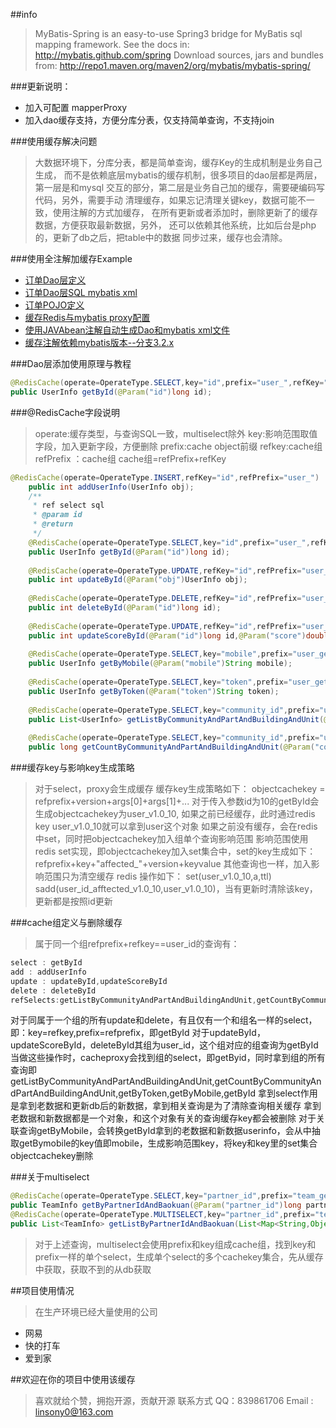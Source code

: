 ##info
>MyBatis-Spring is an easy-to-use Spring3 bridge for MyBatis sql mapping framework.
See the docs in: http://mybatis.github.com/spring
Download sources, jars and bundles from: http://repo1.maven.org/maven2/org/mybatis/mybatis-spring/

###更新说明：
* 加入可配置 mapperProxy
* 加入dao缓存支持，方便分库分表，仅支持简单查询，不支持join

###使用缓存解决问题
>大数据环境下，分库分表，都是简单查询，缓存Key的生成机制是业务自己生成，
而不是依赖底层mybatis的缓存机制，很多项目的dao层都是两层，第一层是和mysql
交互的部分，第二层是业务自己加的缓存，需要硬编码写代码，另外，需要手动
清理缓存，如果忘记清理关键key，数据可能不一致，使用注解的方式加缓存，
在所有更新或者添加时，删除更新了的缓存数据，方便获取最新数据，另外，
还可以依赖其他系统，比如后台是php的，更新了db之后，把table中的数据
同步过来，缓存也会清除。

###使用全注解加缓存Example
* [订单Dao层定义](https://github.com/lindzh/mybatis-spring-1.2.2/blob/master/src/test/java/org/mybatis/spring/cache/dao/OrderInfoDao.java)
* [订单Dao层SQL mybatis xml](https://github.com/lindzh/mybatis-spring-1.2.2/blob/master/src/test/java/org/mybatis/spring/cache/mapping/OrderInfoDao.xml)
* [订单POJO定义](https://github.com/lindzh/mybatis-spring-1.2.2/blob/master/src/test/java/org/mybatis/spring/cache/pojo/OrderInfo.java)
* [缓存Redis与mybatis proxy配置](https://github.com/lindzh/mybatis-spring-1.2.2/blob/master/src/test/java/org/mybatis/spring/cache/xml/spring-mybatis.xml)
* [使用JAVAbean注解自动生成Dao和mybatis xml文件](https://github.com/lindzh/mybatis-generator)
* [缓存注解依赖mybatis版本--分支3.2.x](https://github.com/lindzh/mybatis-3/tree/3.2.x)

###Dao层添加使用原理与教程
```java
@RedisCache(operate=OperateType.SELECT,key="id",prefix="user_",refKey="id",refPrefix="user_")
public UserInfo getById(@Param("id")long id);
```

###@RedisCache字段说明
>operate:缓存类型，与查询SQL一致，multiselect除外
key:影响范围取值字段，加入更新字段，方便删除
prefix:cache object前缀
refkey:cache组
refPrefix ：cache组
cache组=refPrefix+refKey

```java
@RedisCache(operate=OperateType.INSERT,refKey="id",refPrefix="user_")
	public int addUserInfo(UserInfo obj);
	/**
	 * ref select sql
	 * @param id
	 * @return
	 */
	@RedisCache(operate=OperateType.SELECT,key="id",prefix="user_",refKey="id",refPrefix="user_")
	public UserInfo getById(@Param("id")long id);
	
	@RedisCache(operate=OperateType.UPDATE,refKey="id",refPrefix="user_")
	public int updateById(@Param("obj")UserInfo obj);
	
	@RedisCache(operate=OperateType.DELETE,refKey="id",refPrefix="user_")
	public int deleteById(@Param("id")long id);
	
	@RedisCache(operate=OperateType.UPDATE,refKey="id",refPrefix="user_")
	public int updateScoreById(@Param("id")long id,@Param("score")double score);
	
	@RedisCache(operate=OperateType.SELECT,key="mobile",prefix="user_getByMobile_",refPrefix="user_",refKey="id")
	public UserInfo getByMobile(@Param("mobile")String mobile);
	
	@RedisCache(operate=OperateType.SELECT,key="token",prefix="user_getByToken_",refPrefix="user_",refKey="id")
	public UserInfo getByToken(@Param("token")String token);
	
	@RedisCache(operate=OperateType.SELECT,key="community_id",prefix="user_getListByCommunityAndPartAndBuildingAndUnit_",refPrefix="user_",refKey="id")
	public List<UserInfo> getListByCommunityAndPartAndBuildingAndUnit(@Param("community_id")long community_id,@Param("part")String part,@Param("building")int building,@Param("unit")int unit,@Param("room")int room,@Param("limit")int limit,@Param("offset") int offset);
	
	@RedisCache(operate=OperateType.SELECT,key="community_id",prefix="user_getCountByCommunityAndPartAndBuildingAndUnit_",refPrefix="user_",refKey="id")
	public long getCountByCommunityAndPartAndBuildingAndUnit(@Param("community_id")long community_id,@Param("part")String part,@Param("building")int building,@Param("unit")int unit,@Param("room")int room);
```

###缓存key与影响key生成策略
>对于select，proxy会生成缓存
缓存key生成策略如下：
objectcachekey = refprefix+version+args[0]+args[1]+...
对于传入参数id为10的getById会生成objectcachekey为user_v1.0_10,
如果之前已经缓存，此时通过redis key user_v1.0_10就可以拿到user这个对象
如果之前没有缓存，会在redis中set，同时把objectcachekey加入组单个查询影响范围
影响范围使用redis set实现，即objectcachekey加入set集合中，set的key生成如下：
refprefix+key+"affected_"+version+keyvalue
其他查询也一样，加入影响范围只为清空缓存
redis 操作如下：
set(user_v1.0_10,a,ttl)
sadd(user_id_afftected_v1.0_10,user_v1.0_10)，当有更新时清除该key，更新都是按照id更新

###cache组定义与删除缓存
>属于同一个组refprefix+refkey==user_id的查询有：
```java
select : getById
add : addUserInfo
update : updateById,updateScoreById
delete : deleteById
refSelects:getListByCommunityAndPartAndBuildingAndUnit,getCountByCommunityAndPartAndBuildingAndUnit,getByToken,getByMobile,getById
```
对于同属于一个组的所有update和delete，有且仅有一个和组名一样的select，即：key=refkey,prefix=refprefix，即getById
对于updateById，updateScoreById，deleteById其组为user_id，这个组对应的组查询为getById
当做这些操作时，cacheproxy会找到组的select，即getByid，同时拿到组的所有查询即 getListByCommunityAndPartAndBuildingAndUnit,getCountByCommunityAndPartAndBuildingAndUnit,getByToken,getByMobile,getById
拿到select作用是拿到老数据和更新db后的新数据，拿到相关查询是为了清除查询相关缓存
拿到老数据和新数据都是一个对象，和这个对象有关的查询缓存key都会被删除
对于关联查询getByMobile，会转换getById拿到的老数据和新数据userinfo，会从中抽取getBymobile的key值即mobile，生成影响范围key，将key和key里的set集合objectcachekey删除

###关于multiselect
```java
@RedisCache(operate=OperateType.SELECT,key="partner_id",prefix="team_getByPartnerIdAndBaokuan_",refKey="id",refPrefix="team_")
public TeamInfo getByPartnerIdAndBaokuan(@Param("partner_id")long partnerId, @Param("expire_time")int expireTime);
@RedisCache(operate=OperateType.MULTISELECT,key="partner_id",prefix="team_getByPartnerIdAndBaokuan_",refKey="id",refPrefix="team_")
public List<TeamInfo> getListByPartnerIdAndBaokuan(List<Map<String,Object>> partnerAndExpireTimes);
```
>对于上述查询，multiselect会使用prefix和key组成cache组，找到key和prefix一样的单个select，生成单个select的多个cachekey集合，先从缓存中获取，获取不到的从db获取

##项目使用情况
>在生产环境已经大量使用的公司
* 网易
* 快的打车
* 爱到家

##欢迎在你的项目中使用该缓存
>喜欢就给个赞，拥抱开源，贡献开源
联系方式 QQ：839861706  Email : linsony0@163.com

